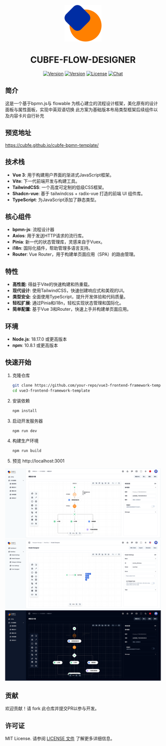 <p align="center">
  <a href="https://cubfe.com">
    <img src="./public/images/logos/small-logo.png" width="120"/>
  </a>
</p>
<h1 align="center">CUBFE-FLOW-DESIGNER</h1>
<p align="center">
  <a href="https://github.com/vuefront/vuefront"><img src="https://img.shields.io/badge/price-FREE-0098f7.svg" alt="Version"></a>
  <a href="https://www.npmjs.com/package/vuefront"><img src="https://img.shields.io/npm/v/vuefront.svg" alt="Version"></a>
  <a href="https://www.npmjs.com/package/vuefront"><img src="https://img.shields.io/npm/l/vuefront.svg" alt="License"></a>
  <a href="https://discord.gg/C9vcTCQ"><img src="https://img.shields.io/badge/chat-on%20discord-7289da.svg" alt="Chat"></a>
</p>

## 简介
这是一个基于bpmn.js与 flowable 为核心建立的流程设计框架，美化原有的设计面板与属性面板，实现中英双语切换
此方案为基础版本布局类型框架后续组件以及内容卡片自行补充

## 预览地址
<a href="https://cubfe.github.io/cubfe-bpmn-template/" target="_blank">https://cubfe.github.io/cubfe-bpmn-template/</a>

## 技术栈

- **Vue 3**: 用于构建用户界面的渐进式JavaScript框架。
- **Vite**: 下一代前端开发与构建工具。
- **TailwindCSS**: 一个高度可定制的低级CSS框架。
- **Shadcn-vue**: 基于 tailwindcss + radix-vue 打造的前端 UI 组件库。
- **TypeScript**: 为JavaScript添加了静态类型。

## 核心组件
- **bpmn-js**: 流程设计器
- **Axios**: 用于发送HTTP请求的流行库。
- **Pinia**: 新一代的状态管理库，灵感来自于Vuex。
- **i18n**: 国际化插件，帮助管理多语言支持。
- **Router**: Vue Router，用于构建单页面应用（SPA）的路由管理。

## 特性

- **高性能**: 得益于Vite的快速构建和热重载。
- **现代设计**: 使用TailwindCSS，快速创建响应式和美观的UI。
- **类型安全**: 全面使用TypeScript，提升开发体验和代码质量。
- **轻松扩展**: 通过Pinia和i18n，轻松实现状态管理和国际化。
- **简单配置**: 基于Vue 3和Router，快速上手并构建单页面应用。

## 环境
- **Node.js**: 18.17.0 或更高版本
- **npm**: 10.8.1 或更高版本

## 快速开始

1. 克隆仓库
    ```bash
    git clone https://github.com/your-repo/vue3-frontend-framework-template.git
    cd vue3-frontend-framework-template
    ```

2. 安装依赖
    ```bash
    npm install
    ```

3. 启动开发服务器
    ```bash
    npm run dev
    ```

4. 构建生产环境
    ```bash
    npm run build
    ```

5. 预览
http://localhost:3001

<img src="./public/images/pages/flow.png">
<img src="./public/images/pages/en.png">
<img src="./public/images/pages/dark.png">

## 贡献

欢迎贡献！请 fork 此仓库并提交PR以参与开发。

## 许可证

MIT License. 请参阅 [LICENSE 文件](./LICENSE) 了解更多详细信息。
